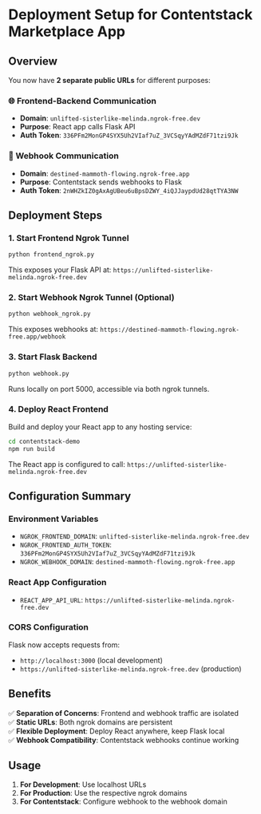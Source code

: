 # Deployment Setup for Contentstack Marketplace App

## Overview
You now have **2 separate public URLs** for different purposes:

### 🌐 Frontend-Backend Communication
- **Domain**: `unlifted-sisterlike-melinda.ngrok-free.dev`
- **Purpose**: React app calls Flask API
- **Auth Token**: `336PFm2MonGP4SYX5Uh2VIaf7uZ_3VCSqyYAdMZdF71tzi9Jk`

### 🔗 Webhook Communication  
- **Domain**: `destined-mammoth-flowing.ngrok-free.app`
- **Purpose**: Contentstack sends webhooks to Flask
- **Auth Token**: `2nWHZkIZ0gAxAgUBeu6uBpsDZWY_4iQJJaypdUd28qtTYA3NW`

## Deployment Steps

### 1. Start Frontend Ngrok Tunnel
```bash
python frontend_ngrok.py
```
This exposes your Flask API at: `https://unlifted-sisterlike-melinda.ngrok-free.dev`

### 2. Start Webhook Ngrok Tunnel (Optional)
```bash
python webhook_ngrok.py
```
This exposes webhooks at: `https://destined-mammoth-flowing.ngrok-free.app/webhook`

### 3. Start Flask Backend
```bash
python webhook.py
```
Runs locally on port 5000, accessible via both ngrok tunnels.

### 4. Deploy React Frontend
Build and deploy your React app to any hosting service:
```bash
cd contentstack-demo
npm run build
```

The React app is configured to call: `https://unlifted-sisterlike-melinda.ngrok-free.dev`

## Configuration Summary

### Environment Variables
- `NGROK_FRONTEND_DOMAIN`: `unlifted-sisterlike-melinda.ngrok-free.dev`
- `NGROK_FRONTEND_AUTH_TOKEN`: `336PFm2MonGP4SYX5Uh2VIaf7uZ_3VCSqyYAdMZdF71tzi9Jk`
- `NGROK_WEBHOOK_DOMAIN`: `destined-mammoth-flowing.ngrok-free.app`

### React App Configuration
- `REACT_APP_API_URL`: `https://unlifted-sisterlike-melinda.ngrok-free.dev`

### CORS Configuration
Flask now accepts requests from:
- `http://localhost:3000` (local development)
- `https://unlifted-sisterlike-melinda.ngrok-free.dev` (production)

## Benefits
✅ **Separation of Concerns**: Frontend and webhook traffic are isolated  
✅ **Static URLs**: Both ngrok domains are persistent  
✅ **Flexible Deployment**: Deploy React anywhere, keep Flask local  
✅ **Webhook Compatibility**: Contentstack webhooks continue working  

## Usage
1. **For Development**: Use localhost URLs
2. **For Production**: Use the respective ngrok domains
3. **For Contentstack**: Configure webhook to the webhook domain